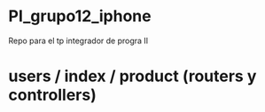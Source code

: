 # PI_grupo12_iphone
Repo para el tp integrador de progra II


# users / index / product (routers y controllers)